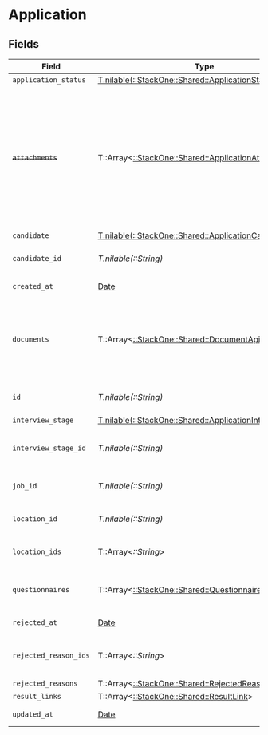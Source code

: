 # Application


## Fields

| Field                                                                                                                                                   | Type                                                                                                                                                    | Required                                                                                                                                                | Description                                                                                                                                             | Example                                                                                                                                                 |
| ------------------------------------------------------------------------------------------------------------------------------------------------------- | ------------------------------------------------------------------------------------------------------------------------------------------------------- | ------------------------------------------------------------------------------------------------------------------------------------------------------- | ------------------------------------------------------------------------------------------------------------------------------------------------------- | ------------------------------------------------------------------------------------------------------------------------------------------------------- |
| `application_status`                                                                                                                                    | [T.nilable(::StackOne::Shared::ApplicationStatus)](../../models/shared/applicationstatus.md)                                                            | :heavy_minus_sign:                                                                                                                                      | N/A                                                                                                                                                     |                                                                                                                                                         |
| ~~`attachments`~~                                                                                                                                       | T::Array<[::StackOne::Shared::ApplicationAttachment](../../models/shared/applicationattachment.md)>                                                     | :heavy_minus_sign:                                                                                                                                      | : warning: ** DEPRECATED **: This will be removed in a future release, please migrate away from it as soon as possible.<br/><br/>Use `documents` expand instead |                                                                                                                                                         |
| `candidate`                                                                                                                                             | [T.nilable(::StackOne::Shared::ApplicationCandidate)](../../models/shared/applicationcandidate.md)                                                      | :heavy_minus_sign:                                                                                                                                      | N/A                                                                                                                                                     |                                                                                                                                                         |
| `candidate_id`                                                                                                                                          | *T.nilable(::String)*                                                                                                                                   | :heavy_minus_sign:                                                                                                                                      | Unique identifier of the candidate                                                                                                                      | e3cb75bf-aa84-466e-a6c1-b8322b257a48                                                                                                                    |
| `created_at`                                                                                                                                            | [Date](https://ruby-doc.org/stdlib-2.6.1/libdoc/date/rdoc/Date.html)                                                                                    | :heavy_minus_sign:                                                                                                                                      | Date of creation                                                                                                                                        | 2021-01-01T01:01:01.000Z                                                                                                                                |
| `documents`                                                                                                                                             | T::Array<[::StackOne::Shared::DocumentApiModel](../../models/shared/documentapimodel.md)>                                                               | :heavy_minus_sign:                                                                                                                                      | The documents attached to this application (eg. resume, cover letter etc.)                                                                              |                                                                                                                                                         |
| `id`                                                                                                                                                    | *T.nilable(::String)*                                                                                                                                   | :heavy_minus_sign:                                                                                                                                      | Unique identifier of the application                                                                                                                    | e9ed20fd-d45f-4aad-8a00-a19bfba0083e                                                                                                                    |
| `interview_stage`                                                                                                                                       | [T.nilable(::StackOne::Shared::ApplicationInterviewStage)](../../models/shared/applicationinterviewstage.md)                                            | :heavy_minus_sign:                                                                                                                                      | N/A                                                                                                                                                     |                                                                                                                                                         |
| `interview_stage_id`                                                                                                                                    | *T.nilable(::String)*                                                                                                                                   | :heavy_minus_sign:                                                                                                                                      | Unique identifier of the interview stage                                                                                                                | 18bcbb1b-3cbc-4198-a999-460861d19480                                                                                                                    |
| `job_id`                                                                                                                                                | *T.nilable(::String)*                                                                                                                                   | :heavy_minus_sign:                                                                                                                                      | Unique identifier of the job                                                                                                                            | 4071538b-3cac-4fbf-ac76-f78ed250ffdd                                                                                                                    |
| `location_id`                                                                                                                                           | *T.nilable(::String)*                                                                                                                                   | :heavy_minus_sign:                                                                                                                                      | Unique identifier of the location                                                                                                                       | dd8d41d1-5eb8-4408-9c87-9ba44604eae4                                                                                                                    |
| `location_ids`                                                                                                                                          | T::Array<*::String*>                                                                                                                                    | :heavy_minus_sign:                                                                                                                                      | Unique identifiers of the locations                                                                                                                     | ["dd8d41d1-5eb8-4408-9c87-9ba44604eae4"]                                                                                                                |
| `questionnaires`                                                                                                                                        | T::Array<[::StackOne::Shared::Questionnaire](../../models/shared/questionnaire.md)>                                                                     | :heavy_minus_sign:                                                                                                                                      | Questionnaires associated with the application                                                                                                          | {"id":"right_to_work","answers":[{"id":"answer1","type":"text","values":["Yes"]}]}                                                                      |
| `rejected_at`                                                                                                                                           | [Date](https://ruby-doc.org/stdlib-2.6.1/libdoc/date/rdoc/Date.html)                                                                                    | :heavy_minus_sign:                                                                                                                                      | Date of rejection                                                                                                                                       | 2021-01-01T01:01:01.000Z                                                                                                                                |
| `rejected_reason_ids`                                                                                                                                   | T::Array<*::String*>                                                                                                                                    | :heavy_minus_sign:                                                                                                                                      | Unique identifiers of the rejection reasons                                                                                                             | ["f223d7f6-908b-48f0-9237-b201c307f609"]                                                                                                                |
| `rejected_reasons`                                                                                                                                      | T::Array<[::StackOne::Shared::RejectedReason](../../models/shared/rejectedreason.md)>                                                                   | :heavy_minus_sign:                                                                                                                                      | N/A                                                                                                                                                     |                                                                                                                                                         |
| `result_links`                                                                                                                                          | T::Array<[::StackOne::Shared::ResultLink](../../models/shared/resultlink.md)>                                                                           | :heavy_minus_sign:                                                                                                                                      | N/A                                                                                                                                                     |                                                                                                                                                         |
| `updated_at`                                                                                                                                            | [Date](https://ruby-doc.org/stdlib-2.6.1/libdoc/date/rdoc/Date.html)                                                                                    | :heavy_minus_sign:                                                                                                                                      | Date of last update                                                                                                                                     | 2021-01-01T01:01:01.000Z                                                                                                                                |